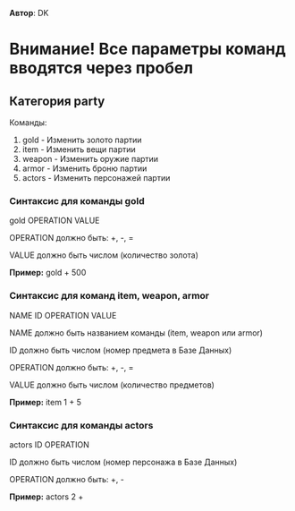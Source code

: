**Автор**: DK

# **Внимание!** Все параметры команд вводятся через пробел

## Категория **party**
Команды:

1. gold - Изменить золото партии
2. item - Изменить вещи партии
3. weapon - Изменить оружие партии
4. armor - Изменить броню партии
5. actors - Изменить персонажей партии

### **Синтаксис для команды gold**
gold OPERATION VALUE

OPERATION должно быть: +, -, =

VALUE должно быть числом (количество золота)

**Пример:** gold + 500

### **Синтаксис для команд item, weapon, armor**
NAME ID OPERATION VALUE

NAME должно быть названием команды (item, weapon или armor)

ID должно быть числом (номер предмета в Базе Данных)

OPERATION должно быть: +, -, =

VALUE должно быть числом (количество предметов)

**Пример:** item 1 + 5

### **Синтаксис для команды actors**
actors ID OPERATION

ID должно быть числом (номер персонажа в Базе Данных)

OPERATION должно быть: +, -

**Пример:** actors 2 +
